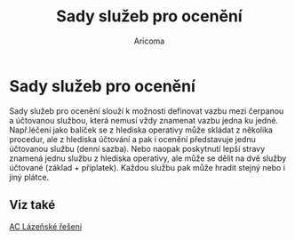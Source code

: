 ﻿---
    title: "Sady služeb pro ocenění"
    author: Aricoma
    ms.date: 04/30/2018
    ms.topic: article
    ms.prod: dynamics-nav-2017
    ms.contentlocale: cs-cz
    ms.lasthandoff: 04/30/2018
---

# Sady služeb pro ocenění

Sady služeb pro ocenění slouží k možnosti definovat vazbu mezi čerpanou a účtovanou službou, která nemusí vždy znamenat vazbu jedna ku jedné. Např.léčení jako balíček se z hlediska operativy může skládat z několika procedur, ale z hlediska účtování a pak i ocenění představuje jednu účtovanou službu (denní sazba). Nebo naopak poskytnutí lepší stravy znamená jednu službu z hlediska operativy, ale může se dělit na dvě služby účtované (základ + příplatek). Každou službu pak může hradit stejný nebo i jiný plátce. 


## <a name="see-also"></a>Viz také
[AC Lázeňské řešení](ac-spa-solution.md)